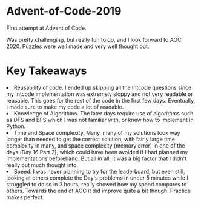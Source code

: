 # Advent-of-Code-2019
First attempt at Advent of Code.

Was pretty challenging, but really fun to do, and I look forward to AOC 2020. Puzzles were well made and very well thought out. 

<h1>Key Takeaways</h1>
<li>Reusability of code. I ended up skipping all the Intcode questions since my Intcode implementation was extremely sloppy and not very readable or reusable. This goes for the rest of the code in the first few days. Eventually, I made sure to make my code a lot of readable.</li>
<li>Knowledge of Algorithms. The later days require use of algorithms such as DFS and BFS which I was not familiar with, or knew how to implement in Python.</li>
<li>Time and Space complexity. Many, many of my solutions took way longer than needed to get the correct solution, with fairly large time complexity in many, and space complexity (memory error) in one of the days (Day 16 Part 2), which could have been avoided if I had planned my implementations beforehand. But all in all, it was a big factor that I didn't really put much thought into.</li>
<li>Speed. I was never planning to try for the leaderboard, but even still, looking at others complete the Day's problems in under 5 minutes while I struggled to do so in 3 hours, really showed how my speed compares to others. Towards the end of AOC it did improve quite a bit though. Practice makes perfect.</li>
</ul>
